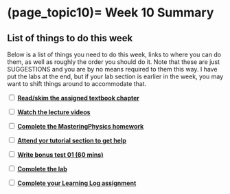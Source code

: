 (page_topic10)=
Week 10 Summary
=======================

## List of things to do this week

Below is a list of things you need to do this week, links to where you can do them, as well as roughly the order you should do it.
Note that these are just SUGGESTIONS and you are by no means required to them this way. 
I have put the labs at the end, but if your lab section is earlier in the week, you may want to shift things around to accommodate that.

<label><input type="checkbox" id="week10_task1" class="box"> [**Read/skim the assigned textbook chapter**](./readings.md)</input></label>

<label><input type="checkbox" id="week10_task2" class="box"> [**Watch the lecture videos**](./videos.md) </input></label>

<label><input type="checkbox" id="week10_task3" class="box"> [**Complete the MasteringPhysics homework**](./homework.md) </input></label>

<label><input type="checkbox" id="week10_task4" class="box"> [**Attend yor tutorial section to get help**](https://canvas.ubc.ca/courses/63995/external_tools/5284) </input></label>

<label><input type="checkbox" id="week10_task5" class="box"> [**Write bonus test 01 (60 mins)**](./test.md) </input></label>

<label><input type="checkbox" id="week10_task6" class="box"> [**Complete the lab**](./lab.md) </input></label>

<label><input type="checkbox" id="week10_task7" class="box"> [**Complete your Learning Log assignment**](./learninglogs.md) </input></label>